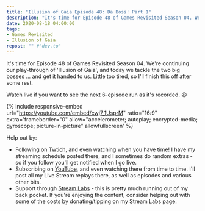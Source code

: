 ```yaml
---
title: "Illusion of Gaia Episode 48: Da Boss! Part 1"
description: "It's time for Episode 48 of Games Revisited Season 04. We're continuing our play-through of 'Illusion of Gaia', and today we tackle the two big bosses &hellip; and get it handed to us. Little too tired, so I'll finish this off after some rest."
date: 2020-08-18 04:00:00
tags:
- Games Revisited
- Illusion of Gaia
repost: "" #"dev.to"
---
```


It's time for Episode 48 of Games Revisited Season 04. We're continuing our play-through of 'Illusion of Gaia', and today we tackle the two big bosses &hellip; and get it handed to us. Little too tired, so I'll finish this off after some rest.

Watch live if you want to see the next 6-episode run as it's recorded. :smiley:
<!--more-->

{% include responsive-embed url="https://youtube.com/embed/cwj7_1UsprM" ratio="16:9" extra='frameborder="0" allow="accelerometer; autoplay; encrypted-media; gyroscope; picture-in-picture" allowfullscreen' %}

Help out by:
 * Following on [Twtich](https://twitch.tv/AnonJr_Live), and even watching when you have time! I have my streaming schedule posted there, and I sometimes do random extras - so if you follow you'll get notified when I go live.
 * Subscribing on [YouTube](http://www.youtube.com/channel/UCXafqhKHbkSUIrq0LAuu0tw), and even watching there from time to time. I'll post all my Live Stream replays there, as well as episodes and various other bits.
 * Support through [Stream Labs](https://streamlabs.com/anonjr_live) - this is pretty much running out of my back pocket. If you're enjoying the content, consider helping out with some of the costs by donating/tipping on my Stream Labs page.